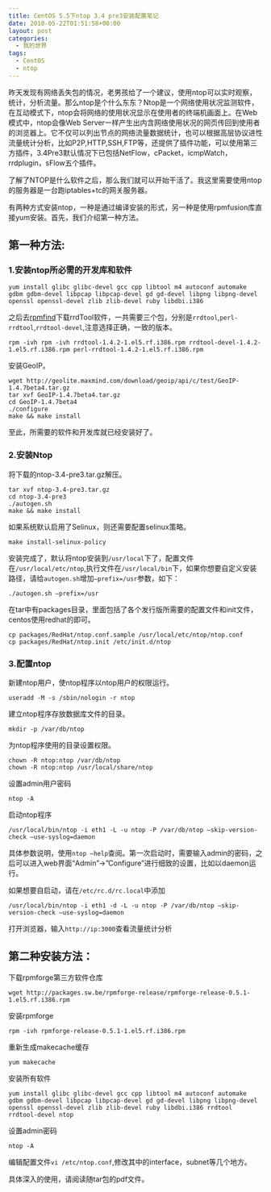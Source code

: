 ```yaml
---
title: CentOS 5.5下ntop 3.4 pre3安装配置笔记
date: 2010-05-22T01:51:58+00:00
layout: post
categories:
  - 我的世界
tags:
  - CentOS
  - ntop
---
```

昨天发现有网络丢失包的情况，老男孩给了一个建议，使用ntop可以实时观察，统计，分析流量。那么ntop是个什么东东？Ntop是一个网络使用状况监测软件，在互动模式下，ntop会将网络的使用状况显示在使用者的终端机画面上。在Web模式中，ntop会像Web Server一样产生出内含网络使用状况的网页传回到使用者的浏览器上。它不仅可以列出节点的网络流量数据统计，也可以根据高层协议进性流量统计分析，比如P2P,HTTP,SSH,FTP等，还提供了插件功能，可以使用第三方插件，3.4Pre3默认情况下已包括NetFlow，cPacket，icmpWatch，rrdplugin，sFlow五个插件。

了解了NTOP是什么软件之后，那么我们就可以开始干活了。我这里需要使用ntop的服务器是一台跑iptables+tc的网关服务器。

有两种方式安装ntop，一种是通过编译安装的形式，另一种是使用rpmfusion库直接yum安装。首先，我们介绍第一种方法。
<!--more-->
## 第一种方法:

### 1.安装ntop所必需的开发库和软件
```
yum install glibc glibc-devel gcc cpp libtool m4 autoconf automake gdbm gdbm-devel libpcap libpcap-devel gd gd-devel libpng libpng-devel openssl openssl-devel zlib zlib-devel ruby libdbi.i386
```

之后去[rpmfind](http://www.rpmfind.net)下载rrdTool软件，一共需要三个包，分别是`rrdtool`,`perl-rrdtool`,`rrdtool-devel`,注意选择正确，一致的版本。
```
rpm -ivh rpm -ivh rrdtool-1.4.2-1.el5.rf.i386.rpm rrdtool-devel-1.4.2-1.el5.rf.i386.rpm perl-rrdtool-1.4.2-1.el5.rf.i386.rpm
```

安装GeoIP。
```
wget http://geolite.maxmind.com/download/geoip/api/c/test/GeoIP-1.4.7beta4.tar.gz
tar xvf GeoIP-1.4.7beta4.tar.gz
cd GeoIP-1.4.7beta4
./configure
make && make install
```

至此，所需要的软件和开发库就已经安装好了。

### 2.安装Ntop

将下载的ntop-3.4-pre3.tar.gz解压。
```
tar xvf ntop-3.4-pre3.tar.gz
cd ntop-3.4-pre3
./autogen.sh
make && make install
```

如果系统默认启用了Selinux，则还需要配置selinux策略。
```
make install-selinux-policy
```

安装完成了，默认将ntop安装到`/usr/local`下了，配置文件在`/usr/local/etc/ntop`,执行文件在`/usr/local/bin`下，如果你想要自定义安装路径，请给`autogen.sh`增加`–prefix=/usr`参数，如下：
```
./autogen.sh –prefix=/usr
```

在tar中有packages目录，里面包括了各个发行版所需要的配置文件和init文件，centos使用redhat的即可。
```
cp packages/RedHat/ntop.conf.sample /usr/local/etc/ntop/ntop.conf
cp packages/RedHat/ntop.init /etc/init.d/ntop
```

### 3.配置ntop

新建ntop用户，使ntop程序以ntop用户的权限运行。
```
useradd -M -s /sbin/nologin -r ntop
```

建立ntop程序存放数据库文件的目录。
```
mkdir -p /var/db/ntop
```

为ntop程序使用的目录设置权限。
```
chown -R ntop:ntop /var/db/ntop
chown -R ntop:ntop /usr/local/share/ntop
```

设置admin用户密码
```
ntop -A
```

启动ntop程序
```
/usr/local/bin/ntop -i eth1 -L -u ntop -P /var/db/ntop –skip-version-check –use-syslog=daemon
```

具体参数说明，使用`ntop –help`查阅。第一次启动时，需要输入admin的密码，之后可以进入web界面“Admin”->”Configure”进行细致的设置，比如以daemon运行。

如果想要自启动，请在`/etc/rc.d/rc.local`中添加
```
/usr/local/bin/ntop -i eth1 -d -L -u ntop -P /var/db/ntop –skip-version-check –use-syslog=daemon
```

打开浏览器，输入`http://ip:3000`查看流量统计分析

## 第二种安装方法：

下载rpmforge第三方软件仓库
```
wget http://packages.sw.be/rpmforge-release/rpmforge-release-0.5.1-1.el5.rf.i386.rpm
```

安装rpmforge
```
rpm -ivh rpmforge-release-0.5.1-1.el5.rf.i386.rpm
```

重新生成makecache缓存
```
yum makecache
```

安装所有软件
```
yum install glibc glibc-devel gcc cpp libtool m4 autoconf automake gdbm gdbm-devel libpcap libpcap-devel gd gd-devel libpng libpng-devel openssl openssl-devel zlib zlib-devel ruby libdbi.i386 rrdtool rrdtool-devel ntop
```

设置admin密码
```
ntop -A
```

编辑配置文件`vi /etc/ntop.conf`,修改其中的interface，subnet等几个地方。

具体深入的使用，请阅读随tar包的pdf文件。